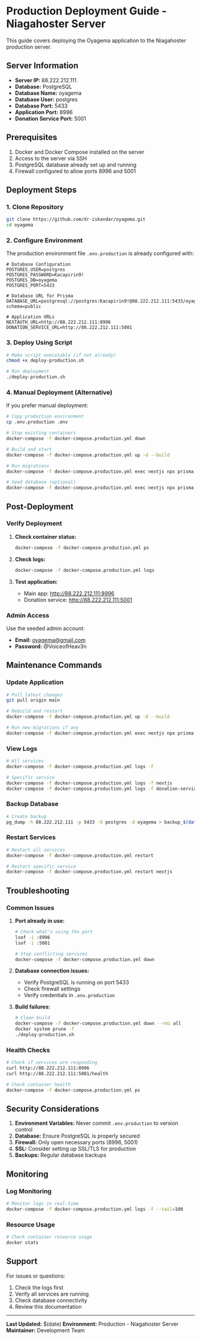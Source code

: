 # Production Deployment Guide - Niagahoster Server

This guide covers deploying the Oyagema application to the Niagahoster production server.

## Server Information

- **Server IP:** 88.222.212.111
- **Database:** PostgreSQL
- **Database Name:** oyagema
- **Database User:** postgres
- **Database Port:** 5433
- **Application Port:** 8996
- **Donation Service Port:** 5001

## Prerequisites

1. Docker and Docker Compose installed on the server
2. Access to the server via SSH
3. PostgreSQL database already set up and running
4. Firewall configured to allow ports 8996 and 5001

## Deployment Steps

### 1. Clone Repository

```bash
git clone https://github.com/dr-iskandar/oyagema.git
cd oyagema
```

### 2. Configure Environment

The production environment file `.env.production` is already configured with:

```env
# Database Configuration
POSTGRES_USER=postgres
POSTGRES_PASSWORD=Kacapirin9!
POSTGRES_DB=oyagema
POSTGRES_PORT=5433

# Database URL for Prisma
DATABASE_URL=postgresql://postgres:Kacapirin9!@88.222.212.111:5433/oyagema?schema=public

# Application URLs
NEXTAUTH_URL=http://88.222.212.111:8996
DONATION_SERVICE_URL=http://88.222.212.111:5001
```

### 3. Deploy Using Script

```bash
# Make script executable (if not already)
chmod +x deploy-production.sh

# Run deployment
./deploy-production.sh
```

### 4. Manual Deployment (Alternative)

If you prefer manual deployment:

```bash
# Copy production environment
cp .env.production .env

# Stop existing containers
docker-compose -f docker-compose.production.yml down

# Build and start
docker-compose -f docker-compose.production.yml up -d --build

# Run migrations
docker-compose -f docker-compose.production.yml exec nextjs npx prisma migrate deploy

# Seed database (optional)
docker-compose -f docker-compose.production.yml exec nextjs npx prisma db seed
```

## Post-Deployment

### Verify Deployment

1. **Check container status:**
   ```bash
   docker-compose -f docker-compose.production.yml ps
   ```

2. **Check logs:**
   ```bash
   docker-compose -f docker-compose.production.yml logs
   ```

3. **Test application:**
   - Main app: http://88.222.212.111:8996
   - Donation service: http://88.222.212.111:5001

### Admin Access

Use the seeded admin account:
- **Email:** oyagema@gmail.com
- **Password:** @VoiceofHeav3n

## Maintenance Commands

### Update Application

```bash
# Pull latest changes
git pull origin main

# Rebuild and restart
docker-compose -f docker-compose.production.yml up -d --build

# Run new migrations if any
docker-compose -f docker-compose.production.yml exec nextjs npx prisma migrate deploy
```

### View Logs

```bash
# All services
docker-compose -f docker-compose.production.yml logs -f

# Specific service
docker-compose -f docker-compose.production.yml logs -f nextjs
docker-compose -f docker-compose.production.yml logs -f donation-service
```

### Backup Database

```bash
# Create backup
pg_dump -h 88.222.212.111 -p 5433 -U postgres -d oyagema > backup_$(date +%Y%m%d_%H%M%S).sql
```

### Restart Services

```bash
# Restart all services
docker-compose -f docker-compose.production.yml restart

# Restart specific service
docker-compose -f docker-compose.production.yml restart nextjs
```

## Troubleshooting

### Common Issues

1. **Port already in use:**
   ```bash
   # Check what's using the port
   lsof -i :8996
   lsof -i :5001
   
   # Stop conflicting services
   docker-compose -f docker-compose.production.yml down
   ```

2. **Database connection issues:**
   - Verify PostgreSQL is running on port 5433
   - Check firewall settings
   - Verify credentials in `.env.production`

3. **Build failures:**
   ```bash
   # Clean build
   docker-compose -f docker-compose.production.yml down --rmi all
   docker system prune -f
   ./deploy-production.sh
   ```

### Health Checks

```bash
# Check if services are responding
curl http://88.222.212.111:8996
curl http://88.222.212.111:5001/health

# Check container health
docker-compose -f docker-compose.production.yml ps
```

## Security Considerations

1. **Environment Variables:** Never commit `.env.production` to version control
2. **Database:** Ensure PostgreSQL is properly secured
3. **Firewall:** Only open necessary ports (8996, 5001)
4. **SSL:** Consider setting up SSL/TLS for production
5. **Backups:** Regular database backups

## Monitoring

### Log Monitoring

```bash
# Monitor logs in real-time
docker-compose -f docker-compose.production.yml logs -f --tail=100
```

### Resource Usage

```bash
# Check container resource usage
docker stats
```

## Support

For issues or questions:
1. Check the logs first
2. Verify all services are running
3. Check database connectivity
4. Review this documentation

---

**Last Updated:** $(date)
**Environment:** Production - Niagahoster Server
**Maintainer:** Development Team